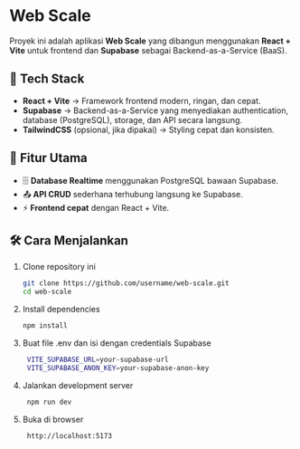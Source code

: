 # Web Scale

Proyek ini adalah aplikasi **Web Scale** yang dibangun menggunakan **React + Vite** untuk frontend dan **Supabase** sebagai Backend-as-a-Service (BaaS).

## 🚀 Tech Stack

- **React + Vite** → Framework frontend modern, ringan, dan cepat.  
- **Supabase** → Backend-as-a-Service yang menyediakan authentication, database (PostgreSQL), storage, dan API secara langsung.  
- **TailwindCSS** (opsional, jika dipakai) → Styling cepat dan konsisten.  

## 📌 Fitur Utama

- 🗄️ **Database Realtime** menggunakan PostgreSQL bawaan Supabase.  
- 📤 **API CRUD** sederhana terhubung langsung ke Supabase.  
- ⚡ **Frontend cepat** dengan React + Vite.  

## 🛠️ Cara Menjalankan

1. Clone repository ini  
   ```bash
   git clone https://github.com/username/web-scale.git
   cd web-scale

2. Install dependencies
   ```bash
   npm install

3. Buat file .env dan isi dengan credentials Supabase
   ```bash
    VITE_SUPABASE_URL=your-supabase-url
    VITE_SUPABASE_ANON_KEY=your-supabase-anon-key

4. Jalankan development server
   ```bash
    npm run dev

5. Buka di browser
   ```bash
    http://localhost:5173
    